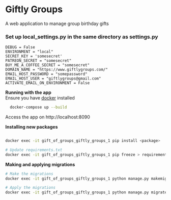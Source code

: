 # Giftly Groups
A web application to manage group birthday gifts



### Set up local_settings.py in the same directory as settings.py
```
DEBUG = False
ENVIRONMENT = "local"
SECRET_KEY = 'somesecret'
PATREON_SECRET = "somesecret"
BUY_ME_A_COFFEE_SECRET = "somesecret"
DOMAIN_NAME = "https://www.giftlygroups.com/"
EMAIL_HOST_PASSWORD = "somepassword"
EMAIL_HOST_USER = "giftlygroups@gmail.com"
ACTIVATE_EMAIL_ON_ENVIRONMENT = False
```


**Running with the app**  
Ensure you have [docker](https://www.docker.com/products/docker-desktop/) installed
```bash
  docker-compose up --build
```
Access the app on http://localhost:8090

**Installing new packages**
```bash

docker exec -it gift_of_groups_giftly_groups_1 pip install <package>

# Update requirements.txt
docker exec -it gift_of_groups_giftly_groups_1 pip freeze > requirements.txt
```

**Making and applying migrations**
```bash
# Make the migrations
docker exec -it gift_of_groups_giftly_groups_1 python manage.py makemigrations

# Apply the migrations
docker exec -it gift_of_groups_giftly_groups_1 python manage.py migrate
```
